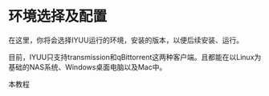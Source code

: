# 环境选择及配置
在这里，你将会选择IYUU运行的环境，安装的版本，以便后续安装、运行。

目前，IYUU只支持transmission和qBittorrent这两种客户端。且都能在以Linux为基础的NAS系统、Windows桌面电脑以及Mac中。

本教程